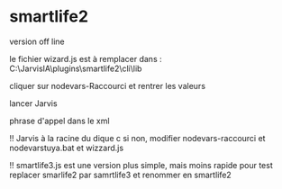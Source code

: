 # smartlife2
 version off line

le fichier wizard.js est à remplacer dans : C:\JarvisIA\plugins\smartlife2\cli\lib

cliquer sur nodevars-Raccourci et rentrer les valeurs

lancer Jarvis

phrase d'appel dans le xml

!! Jarvis à la racine du dique c
si non, modifier nodevars-raccourci et nodevarstuya.bat et wizzard.js

!! smartlife3.js est une version plus simple, mais moins rapide
pour test replacer smarlife2 par samrtlife3 et renommer en smartlife2